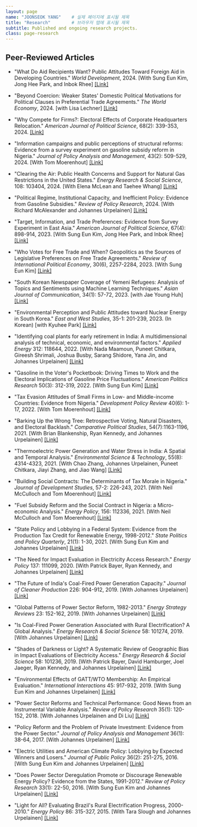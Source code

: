 ```yaml
---
layout: page
name: "JOONSEOK YANG"    # 실제 페이지에 표시될 제목
title: "Research"        # 브라우저 탭에 표시될 제목
subtitle: Published and ongoing research projects.
class: page-research
---
```


## Peer-Reviewed Articles

- "What Do Aid Recipients Want? Public Attitudes Toward Foreign Aid in Developing Countries." _World Development_, 2024. [With Sung Eun Kim, Jong Hee Park, and Inbok Rhee]
    [[Link]](#)

- "Beyond Coercion: Weaker States' Domestic Political Motivations for Political Clauses in Preferential Trade Agreements." _The World Economy_, 2024. [with Lisa Lechner]
    [[Link]](#)

- "Why Compete for Firms?: Electoral Effects of Corporate Headquarters Relocation." _American Journal of Political Science_, 68(2): 339-353, 2024.
    [[Link]](#)

- "Information campaigns and public perceptions of structural reforms: Evidence from a survey experiment on gasoline subsidy reform in Nigeria." _Journal of Policy Analysis and Management_, 43(2): 509-529, 2024. [With Tom Moerenhout]
    [[Link]](#)

- "Clearing the Air: Public Health Concerns and Support for Natural Gas Restrictions in the United States." _Energy Research & Social Science_, 108: 103404, 2024. [With Elena McLean and Taehee Whang]
    [[Link]](#)

- "Political Regime, Institutional Capacity, and Inefficient Policy: Evidence from Gasoline Subsidies." _Review of Policy Research_, 2024. [With Richard McAlexander and Johannes Urpelainen]
    [[Link]](#)

- "Target, Information, and Trade Preferences: Evidence from Survey Experiment in East Asia." _American Journal of Political Science_, 67(4): 898-914, 2023. [With Sung Eun Kim, Jong Hee Park, and Inbok Rhee]
    [[Link]](#)

- "Who Votes for Free Trade and When? Geopolitics as the Sources of Legislative Preferences on Free Trade Agreements." _Review of International Political Economy_, 30(6), 2257-2284, 2023. [With Sung Eun Kim]
    [[Link]](#)

- "South Korean Newspaper Coverage of Yemeni Refugees: Analysis of Topics and Sentiments using Machine Learning Techniques." _Asian Journal of Communication_, 34(1): 57-72, 2023. [with Jae Young Huh]
    [[Link]](#)

- "Environmental Perception and Public Attitudes toward Nuclear Energy in South Korea." _East and West Studies_, 35-1: 201-239, 2023. (In Korean) [with Kyuhee Park]
    [[Link]](#)

- "Identifying coal plants for early retirement in India: A multidimensional analysis of technical, economic, and environmental factors." _Applied Energy_ 312: 118644, 2022. [With Nada Maamoun, Puneet Chitkara, Gireesh Shrimali, Joshua Busby, Sarang Shidore, Yana Jin, and Johannes Urpelainen]
    [[Link]](#)

- "Gasoline in the Voter's Pocketbook: Driving Times to Work and the Electoral Implications of Gasoline Price Fluctuations." _American Politics Research_ 50(3): 312-319, 2022. [With Sung Eun Kim]
    [[Link]](#)

- "Tax Evasion Attitudes of Small Firms in Low- and Middle-income Countries: Evidence from Nigeria." _Development Policy Review_ 40(6): 1-17, 2022. [With Tom Moerenhout]
    [[Link]](#)

- "Barking Up the Wrong Tree: Retrospective Voting, Natural Disasters, and Electoral Backlash." _Comparative Political Studies_, 54(7):1163-1196, 2021. [With Brian Blankenship, Ryan Kennedy, and Johannes Urpelainen]
    [[Link]](#)

- "Thermoelectric Power Generation and Water Stress in India: A Spatial and Temporal Analysis." _Environmental Science & Technology_, 55(8): 4314-4323, 2021. [With Chao Zhang, Johannes Urpelainen, Puneet Chitkara, Jiayi Zhang, and Jiao Wang]
    [[Link]](#)

- "Building Social Contracts: The Determinants of Tax Morale in Nigeria." _Journal of Development Studies_, 57-2: 226-243, 2021. [With Neil McCulloch and Tom Moerenhout]
    [[Link]](#)

- "Fuel Subsidy Reform and the Social Contract in Nigeria: a Micro-economic Analysis." _Energy Policy_, 156: 112336, 2021. [With Neil McCulloch and Tom Moerenhout]
    [[Link]](#)

- "State Policy and Lobbying in a Federal System: Evidence from the Production Tax Credit for Renewable Energy, 1998-2012." _State Politics and Policy Quarterly_, 21(1): 1-30, 2021. [With Sung Eun Kim and Johannes Urpelainen]
    [[Link]](#)

- "The Need for Impact Evaluation in Electricity Access Research." _Energy Policy_ 137: 111099, 2020. [With Patrick Bayer, Ryan Kennedy, and Johannes Urpelainen]
    [[Link]](#)

- "The Future of India's Coal-Fired Power Generation Capacity." _Journal of Cleaner Production_ 226: 904-912, 2019. [With Johannes Urpelainen]
    [[Link]](#)

- "Global Patterns of Power Sector Reform, 1982-2013." _Energy Strategy Reviews_ 23: 152-162, 2019. [With Johannes Urpelainen]
    [[Link]](#)

- "Is Coal-Fired Power Generation Associated with Rural Electrification? A Global Analysis." _Energy Research & Social Science_ 58: 101274, 2019. [With Johannes Urpelainen]
    [[Link]](#)

- "Shades of Darkness or Light? A Systematic Review of Geographic Bias in Impact Evaluations of Electricity Access." _Energy Research & Social Science_ 58: 101236, 2019. [With Patrick Bayer, David Hamburger, Joel Jaeger, Ryan Kennedy, and Johannes Urpelainen]
    [[Link]](#)

- "Environmental Effects of GATT/WTO Membership: An Empirical Evaluation." _International Interactions_ 45: 917-932, 2019. [With Sung Eun Kim and Johannes Urpelainen]
    [[Link]](#)

- "Power Sector Reforms and Technical Performance: Good News from an Instrumental Variable Analysis." _Review of Policy Research_ 35(1): 120-152, 2018. [With Johannes Urpelainen and Di Liu]
    [[Link]](#)

- "Policy Reform and the Problem of Private Investment: Evidence from the Power Sector." _Journal of Policy Analysis and Management_ 36(1): 38-64, 2017. [With Johannes Urpelainen]
    [[Link]](#)

- "Electric Utilities and American Climate Policy: Lobbying by Expected Winners and Losers." _Journal of Public Policy_ 36(2): 251-275, 2016. [With Sung Eun Kim and Johannes Urpelainen]
    [[Link]](#)

- "Does Power Sector Deregulation Promote or Discourage Renewable Energy Policy? Evidence from the States, 1991-2012." _Review of Policy Research_ 33(1): 22-50, 2016. [With Sung Eun Kim and Johannes Urpelainen]
    [[Link]](#)

- "Light for All? Evaluating Brazil's Rural Electrification Progress, 2000-2010." _Energy Policy_ 86: 315-327, 2015. [With Tara Slough and Johannes Urpelainen]
    [[Link]](#)
